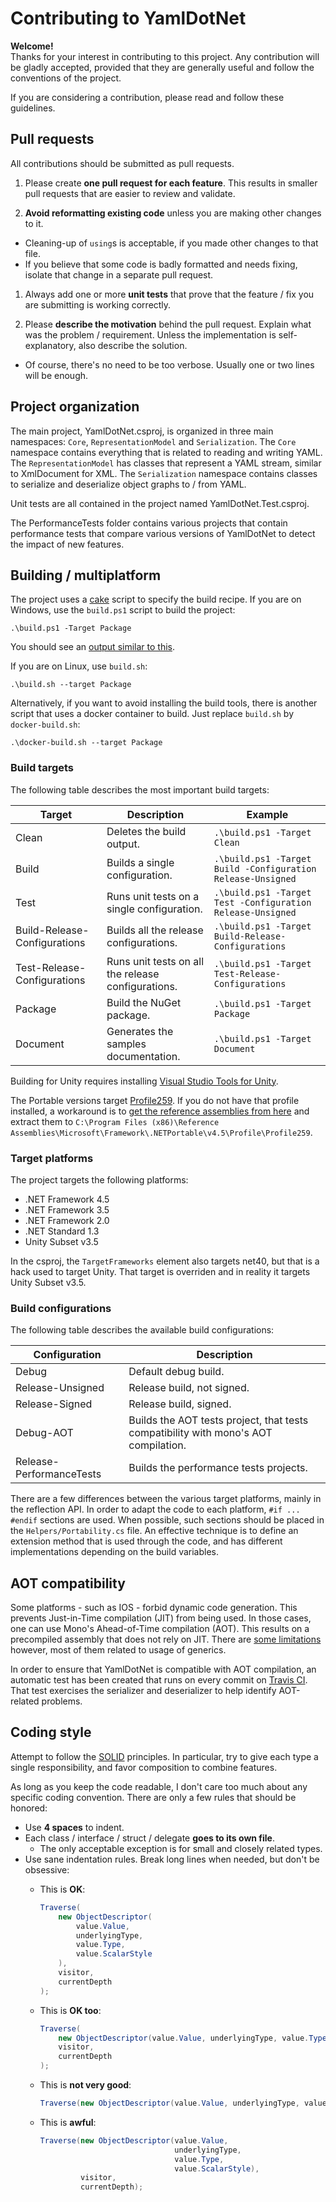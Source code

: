 # Contributing to YamlDotNet

**Welcome!**  
Thanks for your interest in contributing to this project. Any contribution will
be gladly accepted, provided that they are generally useful and follow the
conventions of the project.

If you are considering a contribution, please read and follow these guidelines.

## Pull requests

All contributions should be submitted as pull requests.

1. Please create **one pull request for each feature**. This results in smaller pull requests that are easier to review and validate.

1. **Avoid reformatting existing code** unless you are making other changes to it.
  * Cleaning-up of `using`s is acceptable, if you made other changes to that file.
  * If you believe that some code is badly formatted and needs fixing, isolate that change in a separate pull request.

1. Always add one or more **unit tests** that prove that the feature / fix you are submitting is working correctly.

1. Please **describe the motivation** behind the pull request. Explain what was the problem / requirement. Unless the implementation is self-explanatory, also describe the solution.
  * Of course, there's no need to be too verbose. Usually one or two lines will be enough.

## Project organization

The main project, YamlDotNet.csproj, is organized in three main namespaces: `Core`, `RepresentationModel` and `Serialization`. The `Core` namespace contains everything that is related to reading and writing YAML. The `RepresentationModel` has classes that represent a YAML stream, similar to XmlDocument for XML. The `Serialization` namespace contains classes to serialize and deserialize object graphs to / from YAML.

Unit tests are all contained in the project named YamlDotNet.Test.csproj.

The PerformanceTests folder contains various projects that contain performance tests that compare various versions of YamlDotNet to detect the impact of new features.

## Building / multiplatform

The project uses a [cake](http://cakebuild.net/) script to specify the build recipe.
If you are on Windows, use the `build.ps1` script to build the project:
```
.\build.ps1 -Target Package
```
You should see an [output similar to this](https://ci.appveyor.com/project/aaubry/yamldotnet/build/4.2.1#L15).

If you are on Linux, use `build.sh`:
```
.\build.sh --target Package
```
Alternatively, if you want to avoid installing the build tools, there is another script that uses a docker container to build. Just replace `build.sh` by `docker-build.sh`:
```
.\docker-build.sh --target Package
```

### Build targets

The following table describes the most important build targets:

|           Target             |                   Description                      |                          Example                            |
|------------------------------|----------------------------------------------------|-------------------------------------------------------------|
| Clean                        | Deletes the build output.                          | `.\build.ps1 -Target Clean`                                 |
| Build                        | Builds a single configuration.                     | `.\build.ps1 -Target Build -Configuration Release-Unsigned` |
| Test                         | Runs unit tests on a single configuration.         | `.\build.ps1 -Target Test -Configuration Release-Unsigned`  |
| Build-Release-Configurations | Builds all the release configurations.             | `.\build.ps1 -Target Build-Release-Configurations`          |
| Test-Release-Configurations  | Runs unit tests on all the release configurations. | `.\build.ps1 -Target Test-Release-Configurations`           |
| Package                      | Build the NuGet package.                           | `.\build.ps1 -Target Package`                               |
| Document                     | Generates the samples documentation.               | `.\build.ps1 -Target Document`                              |

Building for Unity requires installing
[Visual Studio Tools for Unity](https://visualstudiogallery.msdn.microsoft.com/20b80b8c-659b-45ef-96c1-437828fe7cf2/file/92287/8/Visual%20Studio%202013%20Tools%20for%20Unity.msi).

The Portable versions target [Profile259](http://embed.plnkr.co/03ck2dCtnJogBKHJ9EjY/preview). If you do not have that profile installed, a workaround is to [get the reference assemblies from here](https://ci.appveyor.com/api/buildjobs/hrqgt7tibmar826q/artifacts/Profile259.zip) and extract them to `C:\Program Files (x86)\Reference Assemblies\Microsoft\Framework\.NETPortable\v4.5\Profile\Profile259`.

### Target platforms

The project targets the following platforms:

* .NET Framework 4.5
* .NET Framework 3.5
* .NET Framework 2.0
* .NET Standard 1.3
* Unity Subset v3.5

In the csproj, the `TargetFrameworks` element also targets net40, but that is a hack used to target Unity. That target is overriden and in reality it targets Unity Subset v3.5.

### Build configurations

The following table describes the available build configurations:

|         Configuration    |             Description                                                             |
|--------------------------|-------------------------------------------------------------------------------------|
| Debug                    | Default debug build.                                                                |
| Release-Unsigned         | Release build, not signed.                                                          |
| Release-Signed           | Release build, signed.                                                              |
| Debug-AOT                | Builds the AOT tests project, that tests compatibility with mono's AOT compilation. |
| Release-PerformanceTests | Builds the performance tests projects.                                              |

There are a few differences between the various target platforms,
mainly in the reflection API. In order to adapt the code to each platform,
`#if ... #endif` sections are used. When possible, such sections should be placed
in the `Helpers/Portability.cs` file. An effective technique is to define an extension
method that is used through the code, and has different implementations depending
on the build variables.

## AOT compatibility

Some platforms - such as IOS - forbid dynamic code generation. This prevents Just-in-Time compilation (JIT) from being used. In those cases, one can use Mono's Ahead-of-Time compilation (AOT). This results on a precompiled assembly that does not rely on JIT. There are [some limitations](http://www.mono-project.com/docs/advanced/aot/#limitation-generic-interface-instantiation) however, most of them related to usage of generics.

In order to ensure that YamlDotNet is compatible with AOT compilation, an automatic test has been created that runs on every commit on [Travis CI](https://travis-ci.org/aaubry/YamlDotNet). That test exercises the serializer and deserializer to help identify AOT-related problems.

## Coding style

Attempt to follow the [SOLID](https://en.wikipedia.org/wiki/SOLID_%28object-oriented_design%29) principles. In particular, try to give each type a single responsibility, and favor composition to combine features.

As long as you keep the code readable, I don't care too much about any specific coding convention. There are only a few rules that should be honored:

* Use **4 spaces** to indent.
* Each class / interface / struct / delegate **goes to its own file**.
  * The only acceptable exception is for small and closely related types.
* Use sane indentation rules. Break long lines when needed, but don't be obsessive:
  * This is **OK**:

    ```C#
    Traverse(
        new ObjectDescriptor(
            value.Value,
            underlyingType,
            value.Type,
            value.ScalarStyle
        ),
        visitor,
        currentDepth
    );
    ```
  * This is **OK too**:

    ```C#
    Traverse(
        new ObjectDescriptor(value.Value, underlyingType, value.Type, value.ScalarStyle),
        visitor,
        currentDepth
    );
    ```
  * This is **not very good**:

    ```C#
    Traverse(new ObjectDescriptor(value.Value, underlyingType, value.Type, value.ScalarStyle), visitor, currentDepth);
    ```
  * This is **awful**:

    ```C#
    Traverse(new ObjectDescriptor(value.Value,
                                  underlyingType,
                                  value.Type,
                                  value.ScalarStyle),
             visitor,
             currentDepth);
    ```

